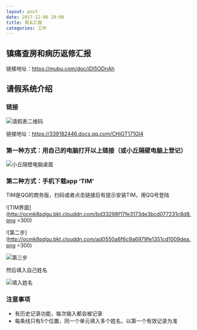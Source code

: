 ```yaml
---
layout: post
date: 2017-12-06 20:00
title: 周五汇报
categories: 工作
---
```


## 镇痛查房和病历返修汇报

链接地址：https://mubu.com/doc/iDl5ODnAh


## 请假系统介绍

### 链接

![请假表二维码](http://ocmk8pdgu.bkt.clouddn.com/4e88c2737d89a7a314e8a5242c1ea79c.png)

链接地址：https://339182446.docs.qq.com/CHiGT171Gl4

### 第一种方式：用自己的电脑打开以上链接（或小丘隔壁电脑上登记）

![小丘隔壁电脑桌面](http://ocmk8pdgu.bkt.clouddn.com/12e5e1c87e7ece6aea5f230a31754cc6.png)

### 第二种方式：手机下载app ‘TIM’

TIM是QQ的商务版，扫码或者点击链接后有提示安装TIM，用QQ号登陆

![TIM界面](http://ocmk8pdgu.bkt.clouddn.com/bd33298f17fe3173de3bcd077231c8d8.png =300)

![第二步](http://ocmk8pdgu.bkt.clouddn.com/ad0550a6f6c9a6979fe1351cd1009dea.png =300)

![第三步](http://ocmk8pdgu.bkt.clouddn.com/fa05e210adb85299d9c96f14d6d2c764.png)

然后填入自己姓名

![填入姓名](http://ocmk8pdgu.bkt.clouddn.com/e52d46c945105d6e1032b5a3f56e85ef.png)

### 注意事项

- 有历史记录功能，每次输入都会被记录
- 每条线只有5个位置，同一个单元填入多个姓名，以第一个有效记录为准
